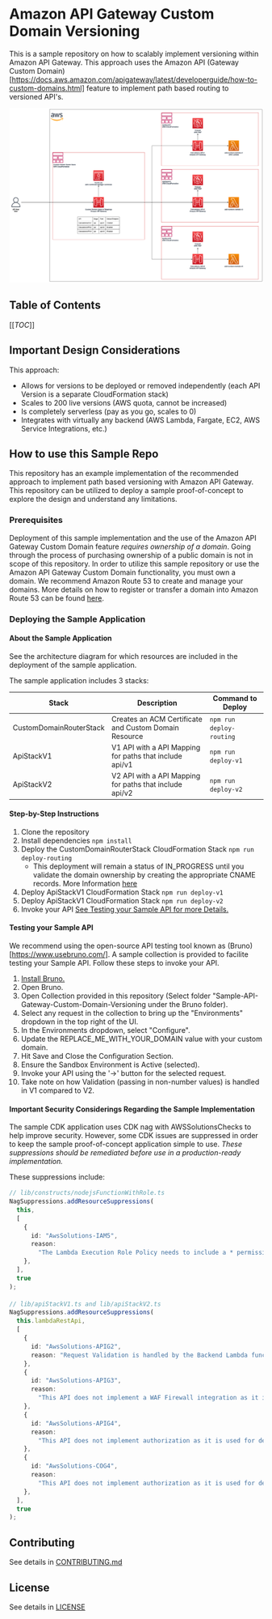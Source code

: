# Amazon API Gateway Custom Domain Versioning

This is a sample repository on how to scalably implement versioning within Amazon API Gateway. This approach uses the Amazon API (Gateway Custom Domain)[https://docs.aws.amazon.com/apigateway/latest/developerguide/how-to-custom-domains.html] feature to implement path based routing to versioned API's.

![Architecture Diagram](./images/api-gateway-custom-domain-versioning.png)

## Table of Contents

[[_TOC_]]

## Important Design Considerations

This approach:

- Allows for versions to be deployed or removed independently (each API Version is a separate CloudFormation stack)
- Scales to 200 live versions (AWS quota, cannot be increased)
- Is completely serverless (pay as you go, scales to 0)
- Integrates with virtually any backend (AWS Lambda, Fargate, EC2, AWS Service Integrations, etc.)

## How to use this Sample Repo

This repository has an example implementation of the recommended approach to implement path based versioning with Amazon API Gateway. This repository can be utilized to deploy a sample proof-of-concept to explore the design and understand any limitations.

### Prerequisites

Deployment of this sample implementation and the use of the Amazon API Gateway Custom Domain feature _requires ownership of a domain_. Going through the process of purchasing ownership of a public domain is not in scope of this repository. In order to utilize this sample repository or use the Amazon API Gateway Custom Domain functionality, you must own a domain. We recommend Amazon Route 53 to create and manage your domains. More details on how to register or transfer a domain into Amazon Route 53 can be found [here](https://docs.aws.amazon.com/Route53/latest/DeveloperGuide/domain-register-update.html).

### Deploying the Sample Application

#### About the Sample Application

See the architecture diagram for which resources are included in the deployment of the sample application.

The sample application includes 3 stacks:

| Stack                   | Description                                             | Command to Deploy        |
| ----------------------- | ------------------------------------------------------- | ------------------------ |
| CustomDomainRouterStack | Creates an ACM Certificate and Custom Domain Resource   | `npm run deploy-routing` |
| ApiStackV1              | V1 API with a API Mapping for paths that include api/v1 | `npm run deploy-v1`      |
| ApiStackV2              | V2 API with a API Mapping for paths that include api/v2 | `npm run deploy-v2`      |

#### Step-by-Step Instructions

1. Clone the repository
2. Install dependencies `npm install`
3. Deploy the CustomDomainRouterStack CloudFormation Stack `npm run deploy-routing`
   - This deployment will remain a status of IN_PROGRESS until you validate the domain ownership by creating the appropriate CNAME records. More Information [here](https://docs.aws.amazon.com/acm/latest/userguide/dns-validation.html)
4. Deploy ApiStackV1 CloudFormation Stack `npm run deploy-v1`
5. Deploy ApiStackV1 CloudFormation Stack `npm run deploy-v2`
6. Invoke your API [See Testing your Sample API for more Details.](#Testing-your-Sample-API)

#### Testing your Sample API

We recommend using the open-source API testing tool known as (Bruno)[https://www.usebruno.com/]. A sample collection is provided to facilite testing your Sample API. Follow these steps to invoke your API.

1. [Install Bruno.](https://www.usebruno.com/downloads)
2. Open Bruno.
3. Open Collection provided in this repository (Select folder "Sample-API-Gateway-Custom-Domain-Versioning under the Bruno folder).
4. Select any request in the collection to bring up the "Environments" dropdown in the top right of the UI.
5. In the Environments dropdown, select "Configure".
6. Update the REPLACE_ME_WITH_YOUR_DOMAIN value with your custom domain.
7. Hit Save and Close the Configuration Section.
8. Ensure the Sandbox Environment is Active (selected).
9. Invoke your API using the '->' button for the selected request.
10. Take note on how Validation (passing in non-number values) is handled in V1 compared to V2.

#### Important Security Considerings Regarding the Sample Implementation

The sample CDK application uses CDK nag with AWSSolutionsChecks to help improve security. However, some CDK issues are suppressed in order to keep the sample proof-of-concept application simple to use. _These suppressions should be remediated before use in a production-ready implementation._

These suppressions include:

```typescript
// lib/constructs/nodejsFunctionWithRole.ts
NagSuppressions.addResourceSuppressions(
  this,
  [
    {
      id: "AwsSolutions-IAM5",
      reason:
        "The Lambda Execution Role Policy needs to include a * permissions to enable Cloudwatch Logging and X-Ray Tracing.",
    },
  ],
  true
);

// lib/apiStackV1.ts and lib/apiStackV2.ts
NagSuppressions.addResourceSuppressions(
  this.lambdaRestApi,
  [
    {
      id: "AwsSolutions-APIG2",
      reason: "Request Validation is handled by the Backend Lambda function.",
    },
    {
      id: "AwsSolutions-APIG3",
      reason:
        "This API does not implement a WAF Firewall integration as it is used for demo sample implementation purposes only. Adding a firewall would add complexity to the sample proof of concept exercise. Consider adding an AWS WAF Firewall integration before using Amazon API Gateway in a production use-case.",
    },
    {
      id: "AwsSolutions-APIG4",
      reason:
        "This API does not implement authorization as it is used for demo sample implementation purposes only. Adding authorization would add complexity to the sample proof of concept exercise. Ensure authorization is implemented before using Amazon API Gateway in a production use-case.",
    },
    {
      id: "AwsSolutions-COG4",
      reason:
        "This API does not implement authorization as it is used for demo sample implementation purposes only. Adding authorization would add complexity to the sample proof of concept exercise. Ensure authorization is implemented before using Amazon API Gateway in a production use-case.",
    },
  ],
  true
);
```

## Contributing

See details in [CONTRIBUTING.md](./CONTRIBUTING.md)

## License

See details in [LICENSE](./LICENSE)
